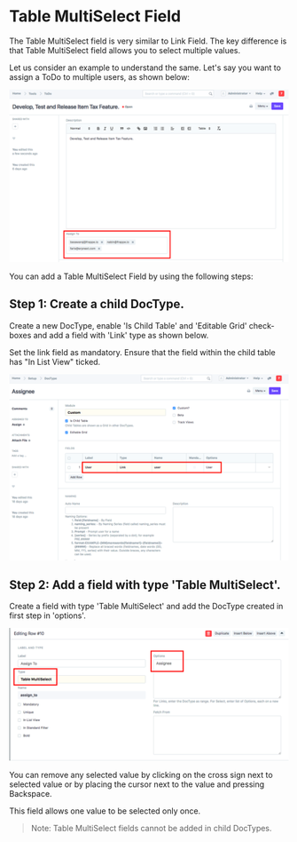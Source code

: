 
# Table MultiSelect Field


The Table MultiSelect field is very similar to Link Field. The key difference is that Table MultiSelect field allows you to select multiple values.


Let us consider an example to understand the same. Let's say you want to assign a ToDo to multiple users, as shown below:


![Table MultiSelect Field](/files/table-multiselect-field.png)


You can add a Table MultiSelect Field by using the following steps:


## Step 1: Create a child DocType.


Create a new DocType, enable 'Is Child Table' and 'Editable Grid' check-boxes and add a field with 'Link' type as shown below.


Set the link field as mandatory. Ensure that the field within the child table has "In List View" ticked.


![DocType for Table MultiSelect](/files/doctype-for-table-multi-select.png)


## Step 2: Add a field with type 'Table MultiSelect'.


Create a field with type 'Table MultiSelect' and add the DocType created in first step in 'options'.


![Field with type Table MultiSelect](/files/multi-select-field.png)


You can remove any selected value by clicking on the cross sign next to selected value or by placing the cursor next to the value and pressing Backspace.


This field allows one value to be selected only once.



> 
> Note: Table MultiSelect fields cannot be added in child DocTypes.
> 
> 
> 


